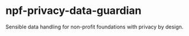 # npf-privacy-data-guardian
Sensible data handling for non-profit foundations with privacy by design.
